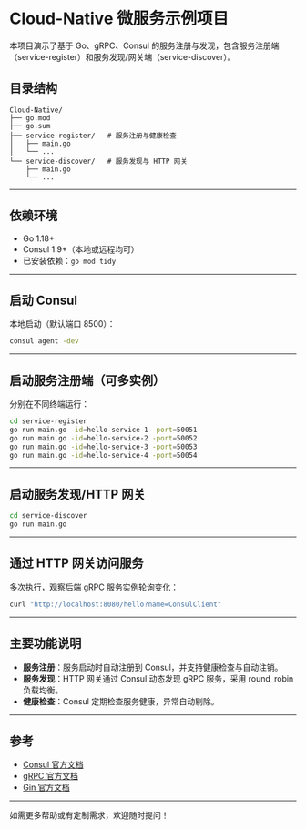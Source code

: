 # Cloud-Native 微服务示例项目

本项目演示了基于 Go、gRPC、Consul 的服务注册与发现，包含服务注册端（service-register）和服务发现/网关端（service-discover）。

## 目录结构

```
Cloud-Native/
├── go.mod
├── go.sum
├── service-register/   # 服务注册与健康检查
│   ├── main.go
│   └── ...
└── service-discover/   # 服务发现与 HTTP 网关
    ├── main.go
    └── ...
```

---

## 依赖环境

- Go 1.18+
- Consul 1.9+（本地或远程均可）
- 已安装依赖：`go mod tidy`

---

## 启动 Consul

本地启动（默认端口 8500）：

```bash
consul agent -dev
```

---

## 启动服务注册端（可多实例）

分别在不同终端运行：

```bash
cd service-register
go run main.go -id=hello-service-1 -port=50051
go run main.go -id=hello-service-2 -port=50052
go run main.go -id=hello-service-3 -port=50053
go run main.go -id=hello-service-4 -port=50054
```

---

## 启动服务发现/HTTP 网关

```bash
cd service-discover
go run main.go
```

---

## 通过 HTTP 网关访问服务

多次执行，观察后端 gRPC 服务实例轮询变化：

```bash
curl "http://localhost:8080/hello?name=ConsulClient"
```

---

## 主要功能说明

- **服务注册**：服务启动时自动注册到 Consul，并支持健康检查与自动注销。
- **服务发现**：HTTP 网关通过 Consul 动态发现 gRPC 服务，采用 round_robin 负载均衡。
- **健康检查**：Consul 定期检查服务健康，异常自动剔除。

---

## 参考

- [Consul 官方文档](https://www.consul.io/docs)
- [gRPC 官方文档](https://grpc.io/docs/)
- [Gin 官方文档](https://gin-gonic.com/)

---

如需更多帮助或有定制需求，欢迎随时提问！ 